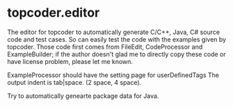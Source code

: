 topcoder.editor
===============

The editor for topcoder to automatically generate C/C++, Java, C# source code and test cases.
So can easily test the code with the examples given by topcoder.
Those code first comes from FileEdit, CodeProcessor and ExampleBuilder; if the author doesn't glad me to directly copy these code or have license problem, please let me known.


ExampleProcessor should have the setting page for
userDefinedTags
The output indent is tab|space. (2 space, 4 space).

Try to automatically genearte package data for Java.